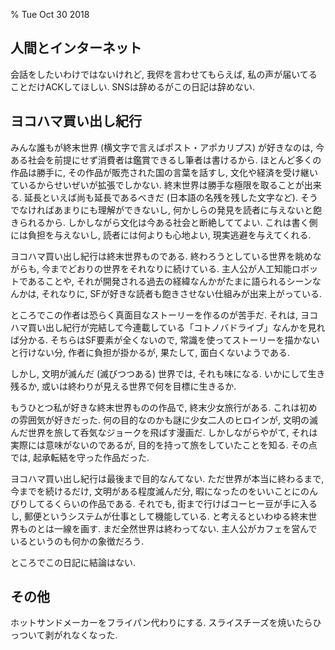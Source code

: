% Tue Oct 30 2018

## 人間とインターネット

会話をしたいわけではないけれど,
我侭を言わせてもらえば,
私の声が届いてることだけACKしてほしい.
SNSは辞めるがこの日記は辞めない.

## ヨコハマ買い出し紀行

みんな誰もが終末世界 (横文字で言えばポスト・アポカリプス) が好きなのは,
今ある社会を前提にせず消費者は鑑賞できるし筆者は書けるから.
ほとんど多くの作品は勝手に, その作品が販売された国の言葉を話すし, 文化や経済を受け継いているからせいぜいが拡張でしかない.
終末世界は勝手な極限を取ることが出来る.
延長といえば尚も延長であるべきだ (日本語の名残を残した文字など).
そうでなければあまりにも理解ができないし, 何かしらの発見を読者に与えないと飽きられるから.
しかしながら文化は今ある社会と断絶しててよい.
これは書く側には負担を与えないし, 読者には何よりも心地よい, 現実逃避を与えてくれる.

ヨコハマ買い出し紀行は終末世界ものである.
終わろうとしている世界を眺めながらも, 今までどおりの世界をそれなりに続けている.
主人公が人工知能ロボットであることや, それが開発される過去の経緯なんかがたまに語られるシーンなんかは, それなりに,
SFが好きな読者も飽きさせない仕組みが出来上がっている.

ところでこの作者は恐らく真面目なストーリーを作るのが苦手だ.
それは, ヨコハマ買い出し紀行が完結して今連載している「コトノバドライブ」なんかを見れば分かる.
そちらはSF要素が全くないので, 常識を使ってストーリーを描かないと行けない分, 作者に負担が掛かるが,
果たして, 面白くないようである.

しかし, 文明が滅んだ (滅びつつある) 世界では, それも味になる.
いかにして生き残るか, 或いは終わりが見える世界で何を目標に生きるか.

もうひとつ私が好きな終末世界ものの作品で, 終末少女旅行がある.
これは初めの雰囲気が好きだった.
何の目的なのかも謎に少女二人のヒロインが, 文明の滅んだ世界を旅して呑気なジョークを飛ばす漫画だ.
しかしながらやがて, それは実際には意味がないのであるが, 目的を持って旅をしていたことを知る.
その点では, 起承転結を守った作品だった.

ヨコハマ買い出し紀行は最後まで目的なんてない.
ただ世界が本当に終わるまで, 今までを続けるだけ, 文明がある程度滅んだ分, 暇になったのをいいことにのんびりしてるくらいの作品である.
それでも, 街まで行けばコーヒー豆が手に入るし, 郵便というシステムが仕事として機能している.
と考えるといわゆる終末世界ものとは一線を画す.
まだ全然世界は終わってない.
主人公がカフェを営んでいるというのも何かの象徴だろう.

ところでこの日記に結論はない.

## その他

ホットサンドメーカーをフライパン代わりにする.
スライスチーズを焼いたらひっついて剥がれなくなった.
